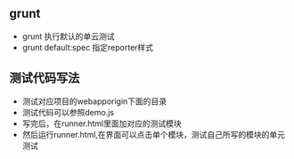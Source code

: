 ## grunt
  * grunt 执行默认的单云测试
  * grunt default:spec 指定reporter样式

 ## 测试代码写法
  * 测试对应项目的webapporigin下面的目录
  * 测试代码可以参照demo.js
  * 写完后，在runner.html里面加对应的测试模块
  * 然后运行runner.html,在界面可以点击单个模块，测试自己所写的模块的单元测试